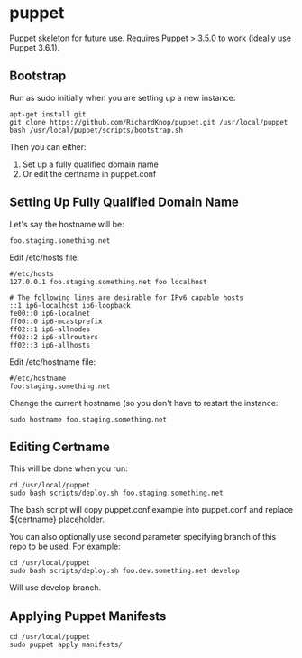 puppet
======

Puppet skeleton for future use. Requires Puppet > 3.5.0 to work (ideally use Puppet 3.6.1).

Bootstrap
---------

Run as sudo initially when you are setting up a new instance:

```
apt-get install git
git clone https://github.com/RichardKnop/puppet.git /usr/local/puppet
bash /usr/local/puppet/scripts/bootstrap.sh
```

Then you can either:

1. Set up a fully qualified domain name
2. Or edit the certname in puppet.conf

Setting Up Fully Qualified Domain Name
--------------------------------------

Let's say the hostname will be:

```
foo.staging.something.net
```

Edit /etc/hosts file:

```
#/etc/hosts
127.0.0.1 foo.staging.something.net foo localhost

# The following lines are desirable for IPv6 capable hosts
::1 ip6-localhost ip6-loopback
fe00::0 ip6-localnet
ff00::0 ip6-mcastprefix
ff02::1 ip6-allnodes
ff02::2 ip6-allrouters
ff02::3 ip6-allhosts
```

Edit /etc/hostname file:

```
#/etc/hostname
foo.staging.something.net
```

Change the current hostname (so you don't have to restart the instance:

```
sudo hostname foo.staging.something.net
```

Editing Certname
----------------

This will be done when you run:

```
cd /usr/local/puppet
sudo bash scripts/deploy.sh foo.staging.something.net
```

The bash script will copy puppet.conf.example into puppet.conf and replace ${certname} placeholder.

You can also optionally use second parameter specifying branch of this repo to be used. For example:

```
cd /usr/local/puppet
sudo bash scripts/deploy.sh foo.dev.something.net develop
```

Will use develop branch.

Applying Puppet Manifests
-------------------------

```
cd /usr/local/puppet
sudo puppet apply manifests/
```
